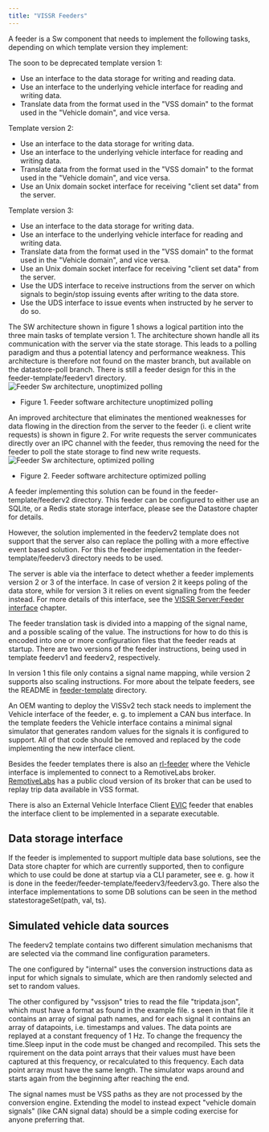 ```yaml
---
title: "VISSR Feeders"
---
```


A feeder is a Sw component that needs to implement the following tasks, depending on which template version they implement:

The soon to be deprecated template version 1:
* Use an interface to the data storage for writing and reading data.
* Use an interface to the underlying vehicle interface for reading and writing data.
* Translate data from the format used in the "VSS domain" to the format used in the "Vehicle domain", and vice versa.

Template version 2:
* Use an interface to the data storage for writing data.
* Use an interface to the underlying vehicle interface for reading and writing data.
* Translate data from the format used in the "VSS domain" to the format used in the "Vehicle domain", and vice versa.
* Use an Unix domain socket interface for receiving "client set data" from the server. 
 
Template version 3:
* Use an interface to the data storage for writing data.
* Use an interface to the underlying vehicle interface for reading and writing data.
* Translate data from the format used in the "VSS domain" to the format used in the "Vehicle domain", and vice versa.
* Use an Unix domain socket interface for receiving "client set data" from the server. 
* Use the UDS interface to receive instructions from the server on which signals to begin/stop issuing events after writing to the data store.
* Use the UDS interface to issue events when instructed by he server to do so.

The SW architecture shown in figure 1 shows a logical partition into the three main tasks of template version 1.
The architecture shown handle all its communication with the server via the state storage.
This leads to a polling paradigm and thus a potential latency and performance weakness.
This architecture is therefore not found on the master branch, but available on the datastore-poll branch.
There is still a feeder design for this in the feeder-template/feederv1 directory.
![Feeder Sw architecture, unoptimized polling](/vissr/images/feeder-sw-design-v1.jpg?width=50pc)
* Figure 1. Feeder software architecture unoptimized polling

An improved architecture that eliminates the mentioned weaknesses for data flowing in the direction from the server to the feeder (i. e client write requests)
is shown in figure 2. For write requests the server communicates directly over an IPC channel with the feeder, thus removing the need for the feeder to poll
the state storage to find new write requests.
![Feeder Sw architecture, optimized polling](/vissr/images/feeder-sw-design-v2.jpg?width=50pc)
* Figure 2. Feeder software architecture optimized polling

A feeder implementing this solution can be found in the feeder-template/feederv2 directory.
This feeder can be configured to either use an SQLite, or a Redis state storage interface, please see the Datastore chapter for details.

However, the solution implemented in the feederv2 template does not support that the server also can replace the polling with a more effective event based solution.
For this the feeder implementation in the feeder-template/feederv3 directory needs to be used.

The server is able via the interface to detect whether a feeder implements version 2 or 3 of the interface.
In case of version 2 it keeps poling of the data store, while for version 3 it relies on event signalling from the feeder instead.
For more details of this interface, see the [VISSR Server:Feeder interface](/vissr/server/#feeder-interface) chapter.

The feeder translation task is divided into a mapping of the signal name, and a possible scaling of the value.
The instructions for how to do this is encoded into one or more configuration files that the feeder reads at startup.
There are two versions of the feeder instructions, being used in template feederv1 and feederv2, respectively.

In version 1 this file only contains a signal name mapping, while version 2 supports also scaling instructions.
For more about the telpate feeders, see the README in [feeder-template](https://github.com/covesa/vissr/tree/master/feeder/feeder-template) directory.

An OEM wanting to deploy the VISSv2 tech stack needs to implement the Vehicle interface of the feeder, e. g. to implement a CAN bus interface.
In the template feeders the Vehicle interface contains a minimal signal simulator that generates random values for the signals it is configured to support.
All  of that code should be removed and replaced by the code implementing the new interface client.

Besides the feeder templates there is also an [rl-feeder](https://github.com/covesa/vissr/tree/master/feeder/feeder-rl)
where the Vehicle interface is implemented to connect to a RemotiveLabs broker.
[RemotiveLabs](https://remotivelabs.com/) has a public cloud version of its broker that can be used to replay trip data available in VSS format.

There is also an External Vehicle Interface Client [EVIC](https://github.com/covesa/vissr/tree/master/feeder/feeder-evic)
feeder that enables the interface client to be implemented in a separate executable.

## Data storage interface
If the feeder is implemented to support multiple data base solutions, see the Data store chapter for which are currently supported,
then to configure which to use could be done at startup via a CLI parameter,
see e. g. how it is done in the feeder/feeder-template/feederv3/feederv3.go.
There also the interface implementations to some DB solutions can be seen in the method statestorageSet(path, val, ts).

## Simulated vehicle data sources
The feederv2 template contains two different simulation mechanisms that are selected via the command line configuration parameters.

The one configured by "internal" uses the conversion instructions data as input for which signals to simulate, which are then randomly selected and set to random values.

The other configured by "vssjson" tries to read the file "tripdata.json", which must have a format as found in the example file. s seen in that file it contains an array of signal path names, and for each signal it contains an array of datapoints, i.e. timestamps and values. The data points are replayed at a constant frequency of 1 Hz. To change the frequency the time.Sleep input in the code must be changed and recompiled. This sets the rquirement on the data point arrays that their values must have been captured at this frequency, or recalculated to this frequency. Each data point array must have the same length. The simulator waps around and starts again from the beginning after reaching the end.

The signal names must be VSS paths as they are not processed by the conversion engine.
Extending the model to instead expect "vehicle domain signals" (like CAN signal data) should be a simple coding exercise for anyone preferring that.
